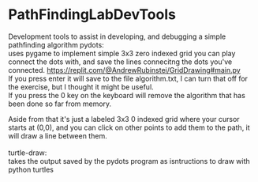# PathFindingLabDevTools
Development tools to assist in developing, and debugging a simple pathfinding algorithm
pydots:<br>
uses pygame to implement simple 3x3 zero indexed grid you can play connect the dots with, and save the lines connecitng the dots you've connected.
https://replit.com/@AndrewRubinstei/GridDrawing#main.py<br>
If you press enter it will save to the file algorithm.txt, I can turn that off for the exercise, but I thought it might be useful.<br>
If you press the 0 key on the keyboard will remove the algorithm that has been done so far from memory.<br>

Aside from that it's just a labeled 3x3 0 indexed grid where your cursor starts at (0,0), and you can click on other points to add them to the path, it will draw a line between them.
<br><br>
turtle-draw:<br>
takes the output saved by the pydots program as isntructions to draw with python turtles
